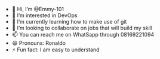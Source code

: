 - 👋 Hi, I’m @Emmy-101
- 👀 I’m interested in DevOps 
- 🌱 I’m currently learning how to make use of git
- 💞️ I’m looking to collaborate on jobs that will build my skill
- 📫 You can reach me on WhatSapp through 08169221094
- 😄 Pronouns: Ronaldo
- ⚡ Fun fact: I am easy to understand

<!---
Emmy-101/Emmy-101 is a ✨ special ✨ repository because its `README.md` (this file) appears on your GitHub profile.
You can click the Preview link to take a look at your changes.
--->
